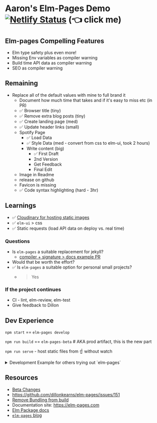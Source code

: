 # Aaron's Elm-Pages Demo [![Netlify Status](https://api.netlify.com/api/v1/badges/c4522fc2-8924-417b-954e-d7c20cb4c70f/deploy-status)](https://app.netlify.com/sites/sham-elm-starter-beta/deploys) (👈 click me)

## Elm-pages Compelling Features
* Elm type safety plus even more!
* Missing Env variables as compiler warning
* Build time API data as compiler warning
* SEO as compiler warning


## Remaining
* Replace all of the default values with mine to full brand it
  * Document how much time that takes and if it's easy to miss etc (in PR)
  * ✅ Browser title (tiny)
  * ✅ Remove extra blog posts (tiny)
  * ✅ Create landing page (med)
  * ✅ Update header links (small)
  * Spotify Page
    * ✅ Load Data
    * ✅ Style Data (med - convert from css to elm-ui, took 2 hours)
    * Write content (big)
      * ✅ First Draft
      * 2nd Version
      * Get Feedback
      * Final Edit
  * Image in Readme
  * release on github
  * Favicon is missing
  * ✅ Code syntax highlighting (hard - 3hr)

## Learnings
* ✅ [Cloudinary for hosting static images](https://cloudinary.com/)
* ✅ `elm-ui` > css
* ✅ Static requests (load API data on deploy vs. real time)

### Questions
* Is `elm-pages` a suitable replacement for jekyll?
  * [compiler + signature > docs example PR](https://github.com/shamshirz/elm-pages-starter-beta/pull/2)
* Would that be worth the effort?
* ✅ Is `elm-pages` a suitable option for personal small projects?
  * > Yes


### If the project continues
* CI - lint, elm-review, elm-test
* Give feedback to Dillon


## Dev Experience
`npm start` == `elm-pages develop`

`npm run build` == `elm-pages-beta` # AKA prod artifact, this is the new part

`npm run serve` - host static files from ☝️ without watch

<details>
  <summary>Development Example for others trying out `elm-pages`</summary>

  ### How
I cloned DKs repo and checked out his [Template Modules branch](https://github.com/dillonkearns/elm-pages-starter/tree/template-modules)

### Getting Started Example
Started a new page `test.md` and followed the compiler

* frontmatter error on `published: "2020-12-30"` needed quotes around date
* author needed, add
  * > Problem with the value at json.author: "Aaron Votre"
* author image doesn't exist
  * > , avatar = Pages.images.author.aaron (does not have aaron field)
  * Slightly harder to find because that file is generated from the `image/X` directory
* built, but my page stinks
* Wondering how to add custom things inline
  * example - inject a bit of elm defined UI into my markdown
  * discovered in `MarkdownRenderer.elm` you can add custom tags and then it basically gets built like react with uppercase tags
  * `<BOX>` example and [this article on the elm markdown rendered](https://elm-pages.com/blog/extensible-markdown-parsing-in-elm)
</details>


## Resources
* [Beta Changes](https://github.com/dillonkearns/elm-pages/blob/master/docs/7.0.0-elm-package-upgrade-guide.md#2---beta-build-command)
* https://github.com/dillonkearns/elm-pages/issues/151
* [Remove Bundling from build](https://github.com/dillonkearns/elm-pages/issues/148)
* Documentation site: https://elm-pages.com
* [Elm Package docs](https://package.elm-lang.org/packages/dillonkearns/elm-pages/latest/)
* [`elm-pages` blog](https://elm-pages.com/blog)
